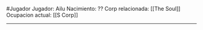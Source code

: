 #Jugador 
Jugador: Ailu
Nacimiento: ??
Corp relacionada: [[The Soul]]
Ocupacion actual: [[S Corp]]

---

